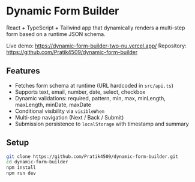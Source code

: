 # Dynamic Form Builder

React + TypeScript + Tailwind app that dynamically renders a multi-step form based on a runtime JSON schema.

Live demo: https://dynamic-form-builder-two-nu.vercel.app/ 
Repository: https://github.com/Pratik4509/dynamic-form-builder

## Features
- Fetches form schema at runtime (URL hardcoded in `src/api.ts`)
- Supports text, email, number, date, select, checkbox
- Dynamic validations: required, pattern, min, max, minLength, maxLength, minDate, maxDate
- Conditional visibility via `visibleWhen`
- Multi-step navigation (Next / Back / Submit)
- Submission persistence to `localStorage` with timestamp and summary

## Setup
```bash
git clone https://github.com/Pratik4509/dynamic-form-builder.git
cd dynamic-form-builder
npm install
npm run dev

